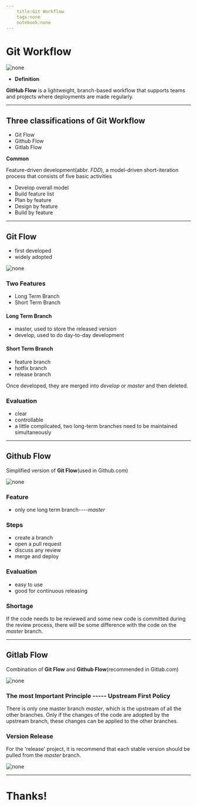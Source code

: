 ```yaml
---
    title:Git Workflow
    tags:none
    notebook:none
---
```



# Git Workflow

![none](G:/SE/gitflow/1.png)

- **Definition**

 **GitHub Flow** is a lightweight, branch-based workflow that supports teams and projects where deployments are made regularly. 

---
## Three classifications of **Git Workflow**

- Git Flow
- Github Flow
- Gitlab Flow

**Common** 

Feature-driven development(abbr. *FDD*),
 a model-driven short-iteration process that consists of five basic activities 

 - Develop overall model
 - Build feature list
 - Plan by feature
 - Design by feature
 - Build by feature



 ---


## Git Flow
- first developed
- widely adopted

![none](G:/SE/gitflow/2.png)

### Two Features



- Long Term Branch
- Short Term Branch

#### Long Term Branch
- master, used to store the released version
- develop, used to do day-to-day development

#### Short Term Branch
- feature branch
- hotfix branch
- release branch

Once developed, they are merged into *develop*  or *master* and then deleted.

### Evaluation

- clear
- controllable
- a little complicated, two long-term branches need to be maintained simultaneously


-----
## Github Flow
Simplified version of **Git Flow**(used in Github.com)

![none](G:/SE/gitflow/3.png)

### Feature

- only one long term branch----*master*

### Steps
- create a branch
- open a pull request
- discuss any review
- merge and deploy

### Evaluation
- easy to use
- good for continuous releasing

### Shortage

If the code needs to be reviewed and some new code is committed during the review process, there will be some difference with the code on the *master* branch.

-----

## Gitlab Flow 
Combination of **Git Flow** and **Github Flow**(recommended in Gitlab.com)

![none](G:/SE/gitflow/4.png)

### The most Important Principle ----- **Upstream First Policy**

There is only one master branch *master*, which is the upstream of all the other branches. Only if the changes of the code are adopted by the upstream branch, these changes can be applied to the other branches.


### Version Release

For the 'release' project, it is recommend that each stable version should be pulled from the *master* branch.

![none](G:/SE/gitflow/5.png)

------

# Thanks!




 